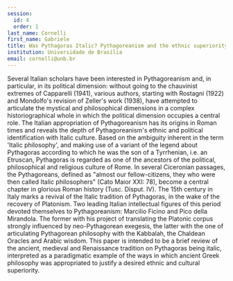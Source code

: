 ```yaml
---
session:
  id: 4
  order: 1
last_name: Cornelli
first_name: Gabriele
title: Was Pythagoras Italic? Pythagoreanism and the ethnic superiority of “Italic philosophy”
institution: Universidade de Brasília
email: cornelli@unb.br
---
```

Several Italian scholars have been interested in Pythagoreanism and, in particular, in its political dimension: without going to the chauvinist extremes of Capparelli (1941), various authors, starting with Rostagni (1922) and Mondolfo's revision of Zeller's work (1938), have attempted to articulate the mystical and philosophical dimensions in a 
complex historiographical whole in which the political dimension occupies a central role. 
The Italian appropriation of Pythagoreanism has its origins in Roman times and reveals 
the depth of Pythagoreanism's ethnic and political identification with Italic culture. Based on the ambiguity inherent in the term 'Italic philosophy', and making use of a variant of the legend about Pythagoras according to which he was the son of a Tyrrhenian, i.e. an Etruscan, Pythagoras is regarded as one of the ancestors of the political, philosophical and religious culture of Rome. In several Ciceronian passages, the Pythagoreans, defined as "almost our fellow-citizens, they who were then called Italic philosophers" (Cato Maior XXI: 78), become a central chapter in glorious Roman history (Tusc. Disput. IV). 
The 15th century in Italy marks a revival of the Italic tradition of Pythagoras, in the wake of the recovery of Platonism. Two leading Italian intellectual figures of this period devoted themselves to Pythagoreanism: Marcilio Ficino and Pico della Mirandola. The former with his project of translating the Platonic corpus strongly influenced by neo-Pythagorean exegesis, the latter with the one of articulating Pythagorean philosophy with the Kabbalah, the Chaldean Oracles and Arabic wisdom. This paper is intended to be a brief review of the ancient, medieval and Renaissance tradition on Pythagoras being italic, interpreted as a paradigmatic example of the ways in which ancient Greek philosophy was appropriated to justify a desired ethnic and cultural superiority.
